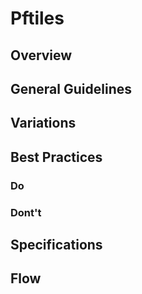 # Pftiles

## Overview

## General Guidelines

## Variations

## Best Practices

### Do

### Dont't

## Specifications

## Flow
